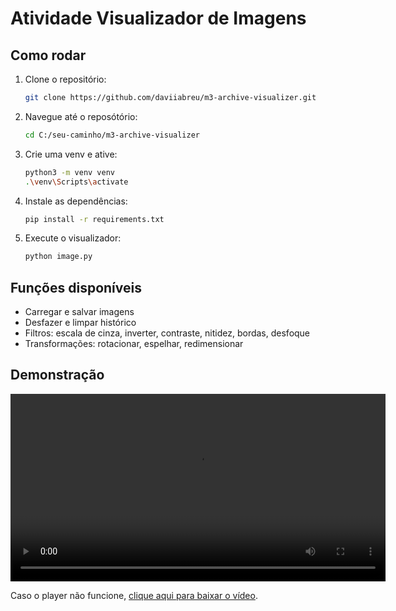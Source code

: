 # Atividade Visualizador de Imagens

## Como rodar

1. Clone o repositório:
   ```bash
   git clone https://github.com/daviiabreu/m3-archive-visualizer.git
   ```
2. Navegue até o reposótório:
   ```bash
   cd C:/seu-caminho/m3-archive-visualizer
   ```
3. Crie uma venv e ative:
    ```bash
    python3 -m venv venv
    .\venv\Scripts\activate
    ```
4. Instale as dependências:
   ```bash
   pip install -r requirements.txt
   ```
5. Execute o visualizador:
   ```bash
   python image.py
   ```

## Funções disponíveis
- Carregar e salvar imagens
- Desfazer e limpar histórico
- Filtros: escala de cinza, inverter, contraste, nitidez, bordas, desfoque
- Transformações: rotacionar, espelhar, redimensionar

## Demonstração

<video src="assets/Visualizador 2025-05-11 15-32-34.mp4" controls width="600"></video>

Caso o player não funcione, [clique aqui para baixar o vídeo](assets/Visualizador%202025-05-11%2015-32-34.mp4).